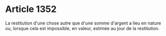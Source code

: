 # Article 1352

La restitution d'une chose autre que d'une somme d'argent a lieu en nature ou, lorsque cela est impossible, en valeur, estimée au jour de la restitution.
